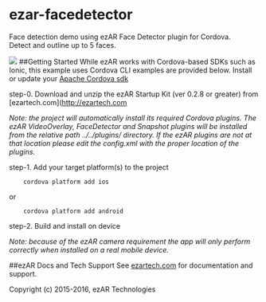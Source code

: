 # ezar-facedetector
Face detection demo using ezAR Face Detector plugin for Cordova.  
Detect and outline up to 5 faces.

![](https://static1.squarespace.com/static/54d524d4e4b0f489aba79ed2/t/57dc112d1b631b6ed5af7a1c/1474040112289/facedetect1.png)
##Getting Started
While ezAR works with Cordova-based SDKs such as Ionic, this example uses Cordova CLI examples are provided below. 
Install or update your [Apache Cordova sdk](https://cordova.apache.org/)

step-0.  Download and unzip the ezAR Startup Kit (ver 0.2.8 or greater) from [ezartech.com](http://ezartech.com

*Note: the project will automatically install its required Cordova plugins.  The 
ezAR VideoOverlay, FaceDetector and Snapshot plugins will be installed from the relative path 
../../plugins/ directory. If the ezAR plugins are not at that location please 
edit the config.xml with the proper location of the plugins.*

step-1.  Add your target platform(s) to the project

        cordova platform add ios
    
or

        cordova platform add android


step-2.  Build and install on device

*Note: because of the ezAR camera requirement the app will only perform correctly 
when installed on a real mobile device.*

##ezAR Docs and Tech Support
See [ezartech.com](http://ezartech.com) for documentation and support.


Copyright (c) 2015-2016, ezAR Technologies